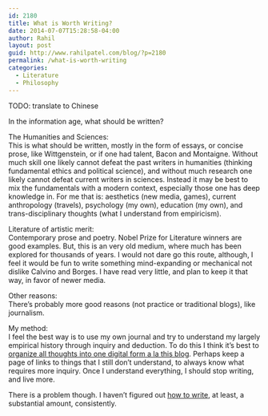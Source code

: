```yaml
---
id: 2180
title: What is Worth Writing?
date: 2014-07-07T15:28:58-04:00
author: Rahil
layout: post
guid: http://www.rahilpatel.com/blog/?p=2180
permalink: /what-is-worth-writing
categories:
  - Literature
  - Philosophy
---
```

TODO: translate to Chinese

In the information age, what should be written?

The Humanities and Sciences:  
This is what should be written, mostly in the form of essays, or concise prose, like Wittgenstein, or if one had talent, Bacon and Montaigne. Without much skill one likely cannot defeat the past writers in humanities (thinking fundamental ethics and political science), and without much research one likely cannot defeat current writers in sciences. Instead it may be best to mix the fundamentals with a modern context, especially those one has deep knowledge in. For me that is: aesthetics (new media, games), current anthropology (travels), psychology (my own), education (my own), and trans-disciplinary thoughts (what I understand from empiricism).

Literature of artistic merit:  
Contemporary prose and poetry. Nobel Prize for Literature winners are good examples. But, this is an very old medium, where much has been explored for thousands of years. I would not dare go this route, although, I feel it would be fun to write something mind-expanding or mechanical not dislike Calvino and Borges. I have read very little, and plan to keep it that way, in favor of newer media.

Other reasons:  
There&#8217;s probably more good reasons (not practice or traditional blogs), like journalism.

My method:  
I feel the best way is to use my own journal and try to understand my largely empirical history through inquiry and deduction. To do this I think it&#8217;s best to [organize all thoughts into one digital form a la this blog](http://www.rahilpatel.com/blog/the-purpose-of-a-blog-a-medium-for-essays-and-self-assessments). Perhaps keep a page of links to things that I still don&#8217;t understand, to always know what requires more inquiry. Once I understand everything, I should stop writing, and live more.

There is a problem though. I haven&#8217;t figured out [how to write](how-and-when-to-write-and-the-impossibility-of-a-solitary-life), at least, a substantial amount, consistently.